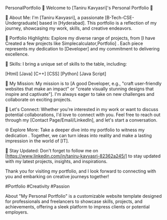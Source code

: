 PersonalPortfolio
🌟 Welcome to [Taniru Kavyasri]'s Personal Portfolio 🌟

👋 About Me: I'm [Taniru Kavyasri], a passionate [B-Tech-CSE-Undergraduate] based in [Hyderabad]. This portfolio is a reflection of my journey, showcasing my work, skills, and creative endeavors.

🎨 Portfolio Highlights: Explore my diverse range of projects, from [I have Created a few projects like Simplecalculator,Portfolio] . Each piece represents my dedication to [Developer] and my commitment to delivering excellence.

🔧 Skills: I bring a unique set of skills to the table, including:

[Html] [Java] [C++] [CSS] [Python] [Java Script]

🚀 My Mission: My mission is to [A good Developer, e.g., "craft user-friendly websites that make an impact" or "create visually stunning designs that inspire and captivate"]. I'm always eager to take on new challenges and collaborate on exciting projects.

🔗 Let's Connect: Whether you're interested in my work or want to discuss potential collaborations, I'd love to connect with you. Feel free to reach out through my [Contact Page/Email/LinkedIn], and let's start a conversation.

🌐 Explore More: Take a deeper dive into my portfolio to witness my dedication . Together, we can turn ideas into reality and make a lasting impression in the world of [IT].

📢 Stay Updated: Don't forget to follow me on [https://www.linkedin.com/in/taniru-kavyasri-82362a245/] to stay updated with my latest projects, insights, and inspirations.

Thank you for visiting my portfolio, and I look forward to connecting with you and embarking on creative journeys together!

#Portfolio #Creativity #Passion

About
"My Personal Portfolio" is a customizable website template designed for professionals and freelancers to showcase skills, projects, and achievements, offering a sleek platform to impress clients or potential employers.

